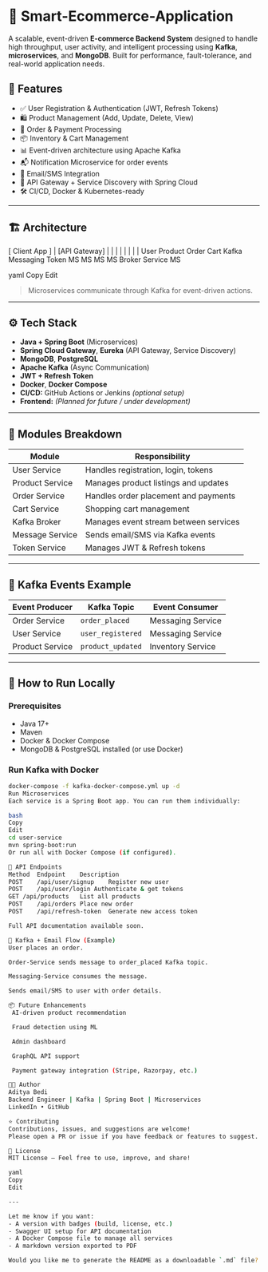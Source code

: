 # 🛒 Smart-Ecommerce-Application

A scalable, event-driven **E-commerce Backend System** designed to handle high throughput, user activity, and intelligent processing using **Kafka**, **microservices**, and **MongoDB**. Built for performance, fault-tolerance, and real-world application needs.

## 🚀 Features

- ✅ User Registration & Authentication (JWT, Refresh Tokens)
- 🛍️ Product Management (Add, Update, Delete, View)
- 🧾 Order & Payment Processing
- 📦 Inventory & Cart Management
- 📊 Event-driven architecture using Apache Kafka
- 📬 Notification Microservice for order events
- 💬 Email/SMS Integration
- 🔐 API Gateway + Service Discovery with Spring Cloud
- 🛠️ CI/CD, Docker & Kubernetes-ready

---

## 🏗️ Architecture

[ Client App ]
|
[API Gateway]
|
| | | | | | |
User Product Order Cart Kafka Messaging Token
MS MS MS MS Broker Service MS

yaml
Copy
Edit

> Microservices communicate through Kafka for event-driven actions.

---

## ⚙️ Tech Stack

- **Java + Spring Boot** (Microservices)
- **Spring Cloud Gateway**, **Eureka** (API Gateway, Service Discovery)
- **MongoDB**, **PostgreSQL**
- **Apache Kafka** (Async Communication)
- **JWT + Refresh Token**
- **Docker**, **Docker Compose**
- **CI/CD:** GitHub Actions or Jenkins *(optional setup)*
- **Frontend:** *(Planned for future / under development)*

---

## 📂 Modules Breakdown

| Module         | Responsibility                          |
|----------------|------------------------------------------|
| User Service   | Handles registration, login, tokens      |
| Product Service| Manages product listings and updates     |
| Order Service  | Handles order placement and payments     |
| Cart Service   | Shopping cart management                 |
| Kafka Broker   | Manages event stream between services    |
| Message Service| Sends email/SMS via Kafka events         |
| Token Service  | Manages JWT & Refresh tokens             |

---

## 🔄 Kafka Events Example

| Event Producer    | Kafka Topic          | Event Consumer         |
|-------------------|----------------------|------------------------|
| Order Service     | `order_placed`       | Messaging Service      |
| User Service      | `user_registered`    | Messaging Service      |
| Product Service   | `product_updated`    | Inventory Service      |

---

## 🧪 How to Run Locally

### Prerequisites

- Java 17+
- Maven
- Docker & Docker Compose
- MongoDB & PostgreSQL installed (or use Docker)

### Run Kafka with Docker

```bash
docker-compose -f kafka-docker-compose.yml up -d
Run Microservices
Each service is a Spring Boot app. You can run them individually:

bash
Copy
Edit
cd user-service
mvn spring-boot:run
Or run all with Docker Compose (if configured).

🔐 API Endpoints
Method	Endpoint	Description
POST	/api/user/signup	Register new user
POST	/api/user/login	Authenticate & get tokens
GET	/api/products	List all products
POST	/api/orders	Place new order
POST	/api/refresh-token	Generate new access token

Full API documentation available soon.

📧 Kafka + Email Flow (Example)
User places an order.

Order-Service sends message to order_placed Kafka topic.

Messaging-Service consumes the message.

Sends email/SMS to user with order details.

📦 Future Enhancements
 AI-driven product recommendation

 Fraud detection using ML

 Admin dashboard

 GraphQL API support

 Payment gateway integration (Stripe, Razorpay, etc.)

🧑‍💻 Author
Aditya Bedi
Backend Engineer | Kafka | Spring Boot | Microservices
LinkedIn • GitHub

⭐ Contributing
Contributions, issues, and suggestions are welcome!
Please open a PR or issue if you have feedback or features to suggest.

📄 License
MIT License — Feel free to use, improve, and share!

yaml
Copy
Edit

---

Let me know if you want:
- A version with badges (build, license, etc.)
- Swagger UI setup for API documentation
- A Docker Compose file to manage all services
- A markdown version exported to PDF

Would you like me to generate the README as a downloadable `.md` file?
